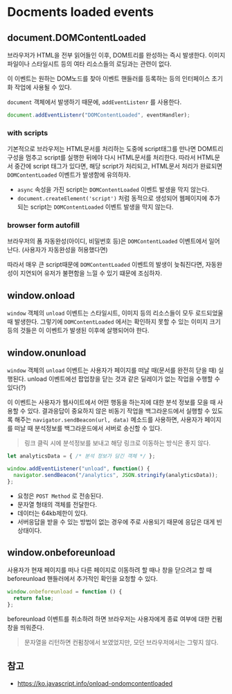 # Docments loaded events

## document.DOMContentLoaded

브라우저가 HTML을 전부 읽어들인 이후, DOM트리를 완성하는 즉시 발생한다. 이미지파일이나 스타일시트 등의 여타 리소스들의 로딩과는 관련이 없다.

이 이벤트는 원하는 DOM노드를 찾아 이벤트 핸들러를 등록하는 등의 인터페이스 초기화 작업에 사용될 수 있다.

`document` 객체에서 발생하기 때문에, `addEventListenr` 를 사용한다.

```js
document.addEventListenr("DOMContentLoaded", eventHandler);
```

### with scripts

기본적으로 브라우저는 HTML문서를 처리하는 도중에 script태그를 만나면 DOM트리 구성을 멈추고 script를 실행한 뒤에야 다시 HTML문서를 처리한다. 따라서 HTML문서 중간에 script 태그가 있다면, 해당 script가 처리되고, HTML문서 처리가 완료되면 `DOMContentLoaded` 이벤트가 발생함에 유의하자.

- `async` 속성을 가진 script는 `DOMContentLoaded` 이벤트 발생을 막지 않는다.
- `document.createElement('script')` 처럼 동적으로 생성되어 웹페이지에 추가되는 script는 `DOMContentLoaded` 이벤트 발생을 막지 않는다.

### browser form autofill

브라우저의 폼 자동완성(아이디, 비밀번호 등)은 `DOMContentLoaded` 이벤트에서 일어난다. (사용자가 자동완성을 허용했다면)

따라서 매우 큰 script때문에 `DOMContentLoaded` 이벤트의 발생이 늦춰진다면, 자동완성이 지연되어 유저가 불편함을 느낄 수 있기 떄문에 조심하자.

## window.onload

`window` 객체의 `unload` 이벤트는 스타일시트, 이미지 등의 리소스들이 모두 로드되었울 때 발생한다. 그렇기에 `DOMContentLoaded` 에서는 확인하지 못할 수 있는 이미지 크기 등의 것들은 이 이벤트가 발생된 이후에 살행되어야 한다.

## window.onunload

`window` 객체의 `unload` 이벤트는 사용자가 페이지를 떠날 때(문서를 완전히 닫을 때) 실행된다. unload 이벤트에선 팝업창을 닫는 것과 같은 딜레이가 없는 작업을 수행할 수 있다(?)

이 이벤트는 사용자가 웹사이트에서 어떤 행동을 하는지에 대한 분석 정보를 모을 때 사용할 수 있다. 결과응답이 중요하지 않은 비동기 작업을 백그라운드에서 실행할 수 있도록 해주는 `navigator.sendBeacon(url, data)` 메소드를 사용하면, 사용자가 페이지를 떠날 때 분석정보를 백그라운드에서 서버로 송신할 수 있다.

> 링크 클릭 시에 분석정보를 보내고 해당 링크로 이동하는 방식은 좋지 않다.

```js
let analyticsData = { /* 분석 정보가 담긴 객체 */ };

window.addEventListener("unload", function() {
  navigator.sendBeacon("/analytics", JSON.stringify(analyticsData));
};
```

- 요청은 `POST Method` 로 전송된다.
- 문자열 형태의 객체를 전달한다.
- 데이터는 64kb제한이 있다.
- 서버응답을 받을 수 있는 방법이 없는 경우에 주로 사용되기 때문에 응답은 대게 빈 상태이다.

## window.onbeforeunload

사용자가 현재 페이지를 떠나 다른 페이지로 이동하려 할 때나 창을 닫으려고 할 때 beforeunload 핸들러에서 추가적인 확인을 요청할 수 있다.

```js
window.onbeforeunload = function () {
  return false;
};
```

beforeunload 이벤트를 취소하려 하면 브라우저는 사용자에게 종료 여부에 대한 컨펌창을 띄워준다.

> 문자열을 리턴하면 컨펌창에서 보였었지만, 모던 브라우저에서는 그렇지 않다.

## 참고

- https://ko.javascript.info/onload-ondomcontentloaded
